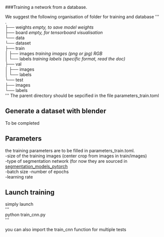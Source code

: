 ###Training a network from a database.


We suggest the following organisation of folder for training and database
'''
.  
├── weights *empty, to save model weights*  
├── board *empty, for tensorboard visualisation*  
└── data  
    └── dataset  
                ├── train  
                │       ├── images *training images (png or jpg) RGB*  
                │       └── labels *training labels (specific format, read the doc)*  
                ├── val  
                │       ├── images  
                │       └── labels  
                └── test  
                        ├── images  
                        └── labels  
'''
The parent directory should be sepcified in the file parameters_train.toml


## Generate a dataset with blender
To be completed

## Parameters
the training parameters are to be filled in parameters_train.toml.   
-size of the training images (center crop from images in train/images)  
-type of segmentation network (for now they are sourced in [segmentation_models_pytorch](https://github.com/qubvel/segmentation_models.pytorch/tree/master/segmentation_models_pytorch)    
-batch size
-number of epochs  
-learning rate  

## Launch training

simply launch   
'''  
python train_cnn.py  
'''  

you can also import the train_cnn function for multiple tests